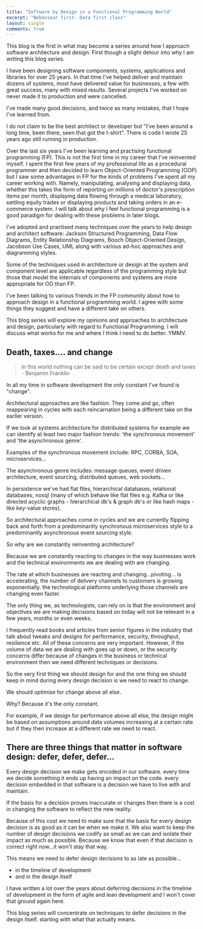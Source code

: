 ```yaml
---
title: "Software by Design in a Functional Programming World"
excerpt: "Behaviour first- Data first class"
layout: single
comments: true
---
```


This blog is the first in what may become a series around how I approach software architecture and design. First though
a slight detour into why I am writing this blog series.

I have been designing software components, systems, applications and libraries for over 25 years. In that time I've
helped deliver and maintain dozens of systems, most have delivered value for businesses, a few with great success, many
with mixed results. Several projects I've worked on never made it to production and were cancelled.

I've made many good decisions, and twice as many mistakes, that I hope I've learned from.

I do not claim to be the best architect or developer but "I've been around a long time, been there, seen that got the
t-shirt". There is code I wrote 25 years ago still running in production.

Over the last six years I've been learning and practising functional programming (FP). This is not the first time in my
career that I've reinvented myself. I spent the first few years of my professional life as a procedural programmer and then
decided to learn Object-Oriented Programming (OOP) but I saw some advantages in FP for the kinds of problems I've spent
all my career working with. Namely, manipulating, analysing and displaying data, whether this takes the form of reporting on
millions of doctor's prescription items per month, displaying data flowing through a medical laboratory, settling equity
trades or displaying products and taking orders in an e-commerce system. I will talk about why I feel functional
programming is a good paradigm for dealing with these problems in later blogs.

I've adopted and practised many techniques over the years to help design and architect software: Jackson Structured
Programming, Data Flow Diagrams, Entity Relationship Diagrams, Booch Object-Oriented Design, Jacobson Use Cases, UML
along with various ad-hoc approaches and diagramming styles.

Some of the techniques used in architecture or design at the system and component level are applicable regardless of the
programming style but those that model the internals of components and systems are more appropriate for OO than FP.

I've been talking to various friends in the FP community about how to approach design in a functional programming
world. I agree with some things they suggest and have a different take on others.

This blog series will explore my opinions and approaches to architecture and design, particularly with regard to
Functional Programming. I will discuss what works for me and where I think I need to do better. YMMV.

## Death, taxes.... and change ##

> In this world nothing can be said to be certain except death and taxes - Benjamin Franklin

In all my time in software development the only constant I've found is "change".

Architectural approaches are like fashion. They come and go, often reappearing in cycles with each reincarnation being a
different take on the earlier version.

If we look at systems architecture for distributed systems for example we can identify at least two major fashion
trends: 'the synchronous movement' and 'the asynchronous genre'.

Examples of the synchronous movement include: RPC, CORBA, SOA, microservices...

The asynchronous genre includes: message queues, event driven architecture, event sourcing, distributed queues, web
sockets...

In persistence we've had flat files, hierarchical databases, relational databases, nosql (many of which behave like flat
files e.g. Kafka or like directed acyclic graphs - hierarchical db's & graph db's or like hash maps - like key-value
stores).

So architectural approaches come in cycles and we are currently flipping back and forth from a predominantly
synchronous microservices style to a predominantly asynchronous event sourcing style.

So why are we constantly reinventing architecture?

Because we are constantly reacting to changes in the way businesses work and the technical environments we are dealing
with are changing.

The rate at which businesses are reacting and changing...pivoting... is accelerating, the number of delivery channels to
customers is growing exponentially. the technological platforms underlying those channels are changing even faster.

The only thing we, as technologists, can rely on is that the environment and objectives we are making decisions based on
today will not be relevant in a few years, months or even weeks.

I frequently read books and articles from senior figures in the industry that talk about tweaks and designs for
performance, security, throughput, resilience etc. All of these concerns are very important. However, if the volume of
data we are dealing with goes up or down, or the security concerns differ because of changes in the business or
technical environment then we need different techniques or decisions.

So the very first thing we should design for and the one thing we should keep in mind during every design decision is we
need to react to change.

We should optimise for change above all else.

Why? Because it's the only constant.

For example, if we design for performance above all else, the design might be based on assumptions around data volumes
increasing at a certain rate but if they then increase at a different rate we need to react.

## There are three things that matter in software design: defer, defer, defer... ##

Every design decision we make gets encoded in our software. every time we decide something it ends up having an impact
on the code. every decision embedded in that software is a decision we have to live with and maintain.

If the basis for a decision proves inaccurate or changes then there is a cost in changing the software to reflect the
new reality.

Because of this cost we need to make sure that the basis for every design decision is as good as it can be when we make
it. We also want to keep the number of design decisions we codify as small as we can and isolate their impact as much as
possible. Because we know that even if that decision is correct right now...it won't stay that way.

This means we need to defer design decisions to as late as possible...

* in the timeline of development
* and in the design itself

I have written a lot over the years about deferring decisions in the timeline of development in the form of agile and
lean development and I won't cover that ground again here.

This blog series will concentrate on techniques to defer decisions in the design itself. starting with what that
actually means.
